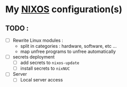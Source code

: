 # My [NIXOS](https://nixos.org/) configuration(s)

## TODO :
 - [ ] Rewrite Linux modules :
    - split in categories : hardware, software, etc ...
    - map unfree programs to unfree automatically
 - [ ] secrets deployment
    - [ ] add secrets to `nixos-update`
    - [ ] install secrets to `nixNUC`
 - [ ] Server
    - [ ] Local server access
